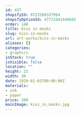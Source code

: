 ```yaml
---
id: 437
shopifyId: 8723268337994
shopifyOptionId: 47772441444682
order: 148
title: Kiss in masks
slug: kiss-in-masks
url: art-works/kiss-in-masks
aliases: []
categories:
- graphics
inStock: true
isVisible: false
location: ""
height: 21
width: 30
date: 2020-01-01T00:00:00Z
materials:
- ink
- paper
price: 200
mainImage: kiss_in_masks.jpg
---
```


